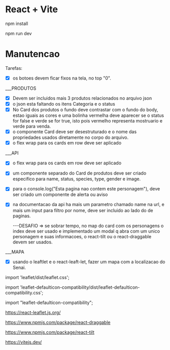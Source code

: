 # React + Vite

npm install

npm run dev

# Manutencao

Tarefas:

- [x] os botoes devem ficar fixos na tela, no top "0".

\_\_\_PRODUTOS

- [x] Devem ser incluidos mais 3 produtos relacionados no arquivo json
- [x] o json esta faltando os itens Categoria e o status
- [x] No Card dos produtos o fundo deve contrastar com o fundo do body, estao iguais as cores e uma bolinha vermelha deve aparecer se o status for false e verde se for true, isto pois vermelho representa mostruario e verde para venda.
- [x] o componente Card deve ser desestruturado e o nome das propriedades usados diretamente no corpo do arquivo.
- [x] o flex wrap para os cards em row deve ser aplicado

\_\_\_API

- [x] o flex wrap para os cards em row deve ser aplicado
- [x] um componente separado do Card de produtos deve ser criado especifico para name, status, species, type, gender e image.
- [x] para o console.log("Esta pagina nao contem este personagem"), deve ser criado um componente de alerta ou aviso
- [x] na documentacao da api ha mais um parametro chamado name na url, e mais um input para filtro por nome, deve ser incluido ao lado do de paginas.

  ---DESAFIO => se sobrar tempo, no map do card com os personagens o index deve ser usado e implementado um modal q abra com um unico personagem e suas informacoes, o react-tilt ou o react-draggable devem ser usados.

\_\_\_MAPA

- [x] usando o leaftlet e o react-leaft-let, fazer um mapa com a localizacao do Senai.

import 'leaflet/dist/leaflet.css';

import 'leaflet-defaulticon-compatibility/dist/leaflet-defaulticon-compatibility.css';

import "leaflet-defaulticon-compatibility";

https://react-leaflet.js.org/

https://www.npmjs.com/package/react-draggable

https://www.npmjs.com/package/react-tilt

https://vitejs.dev/
